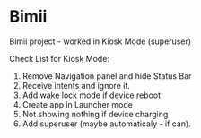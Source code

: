 # Bimii
Bimii project - worked in Kiosk Mode (superuser)

Check List for Kiosk Mode:
1. Remove Navigation panel and hide Status Bar
2. Receive intents and ignore it.
3. Add wake lock mode if device reboot
4. Create app in Launcher mode
5. Not showing nothing if device charging
6. Add superuser (maybe automaticaly - if can).
